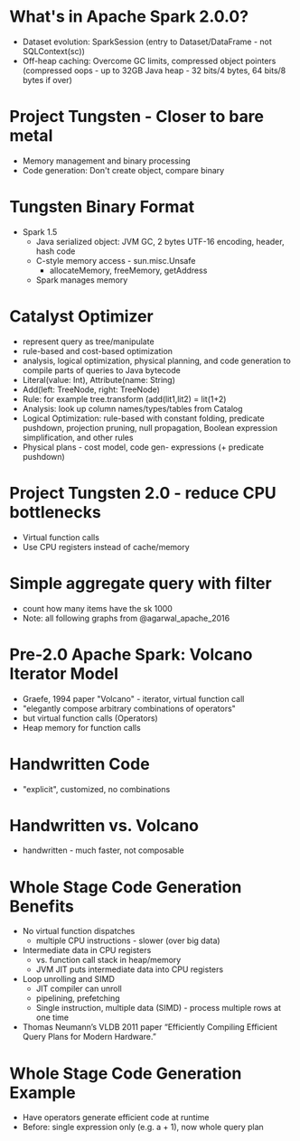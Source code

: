 # What's in Apache Spark 2.0.0?

* Dataset evolution: SparkSession (entry to Dataset/DataFrame - not SQLContext(sc))
* Off-heap caching: Overcome GC limits, compressed object pointers (compressed oops - up to 32GB Java heap - 32 bits/4 bytes, 64 bits/8 bytes if over)

# Project Tungsten - Closer to bare metal
* Memory management and binary processing
* Code generation: Don't create object, compare binary

# Tungsten Binary Format
* Spark 1.5
     * Java serialized object: JVM GC, 2 bytes UTF-16 encoding, header, hash code
     * C-style memory access - sun.misc.Unsafe
          * allocateMemory, freeMemory, getAddress 
     * Spark manages memory

# Catalyst Optimizer
* represent query as tree/manipulate
* rule-based and cost-based optimization
* analysis, logical optimization, physical planning, and code generation to compile parts of queries to Java bytecode
* Literal(value: Int), Attribute(name: String)
* Add(left: TreeNode, right: TreeNode)
* Rule: for example tree.transform (add(lit1,lit2) = lit(1+2) 
* Analysis: look up column names/types/tables from Catalog
* Logical Optimization: rule-based with constant folding, predicate pushdown, projection pruning, null propagation, Boolean expression simplification, and other rules
* Physical plans - cost model, code gen- expressions (+ predicate pushdown)

# Project Tungsten 2.0 - reduce CPU bottlenecks
* Virtual function calls
* Use CPU registers instead of cache/memory

# Simple aggregate query with filter
* count how many items have the sk 1000
* Note: all following graphs from @agarwal_apache_2016

# Pre-2.0 Apache Spark: Volcano Iterator Model 
* Graefe, 1994 paper "Volcano" - iterator, virtual function call
* "elegantly compose arbitrary combinations of operators"
* but virtual function calls (Operators)
* Heap memory for function calls

# Handwritten Code
* "explicit", customized, no combinations

# Handwritten vs. Volcano
* handwritten - much faster, not composable

# Whole Stage Code Generation Benefits
* No virtual function dispatches
     * multiple CPU instructions - slower (over big data)
* Intermediate data in CPU registers
     * vs. function call stack in heap/memory
     * JVM JIT puts intermediate data into CPU registers
* Loop unrolling and SIMD
     * JIT compiler can unroll
     * pipelining, prefetching
     * Single instruction, multiple data (SIMD) - process multiple rows at one time
* Thomas Neumann’s VLDB 2011 paper “Efficiently Compiling Efficient Query Plans for Modern Hardware.”

# Whole Stage Code Generation Example
* Have operators generate efficient code at runtime
* Before: single expression only (e.g. a + 1), now whole query plan



